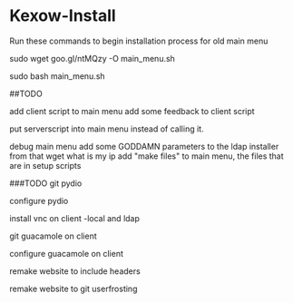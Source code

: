 Kexow-Install
=============
Run these commands to begin installation process for old main menu



sudo wget goo.gl/ntMQzy -O main_menu.sh

sudo bash main_menu.sh



##TODO


add client script to main menu
add some feedback to client script

put serverscript into main menu instead of calling it.

debug main menu
add some GODDAMN parameters to the ldap installer from that wget what is my ip
add "make files" to main menu, the files that are in setup scripts

###TODO
git pydio

configure pydio

install vnc on client -local and ldap

git guacamole on client

configure guacamole on client

remake website to include headers

remake website to git userfrosting

